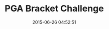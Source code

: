 ---
title:  "PGA Bracket Challenge"
client: "World Golf Championship"
project_type: "Design and Front End Development of Fantasy Sports Bracket Game"
image: pga
date:   2015-06-26 04:52:51
layout: portfolio


objective: Design and develop a desktop bracket game for PGA Golf fans. Blend between PGA and Dell style guides.

my_role_on_project: Primary designer and front end developer.

creative_process: 

project_duration: Design and development cycle was 1 month.

design_challenge: 

challenge_resolution: 

business_result: 
---